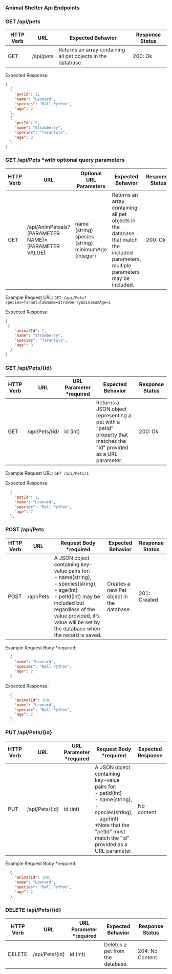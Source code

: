### Animal Shelter Api Endpoints

### GET /api/pets
<table>
    <thead>
      <tr>
        <th>HTTP Verb</th>
        <th>URL</th>
        <th>Expected Behavior</th>
        <th>Response Status</th>
      </tr>
    </thead>
      <tr>
        <td>GET</td>
        <td>/api/pets</td>
        <td>Returns an array containing all pet objects in the database.</td>
        <td>200: Ok</td>
      </tr>
</table>

Expected Response:
```json
[
  {
    "petId": 1,
    "name": "Leonard",
    "species": "Ball Python",
    "age": 2
  },
  {
    "petId": 2,
    "name": "Strawberry",
    "species": "Tarantula",
    "age": 3
  }
]
```

### GET /api/Pets *with optional query parameters
<table>
    <thead>
      <tr>
        <th>HTTP Verb</th>
        <th>URL</th>
        <th>Optional URL Parameters</th>
        <th>Expected Behavior</th>
        <th>Response Status</th>
      </tr>
    </thead>
      <tr>
        <td>GET</td>
        <td>/api/AnimPetsals?[PARAMETER NAME]=[PARAMETER VALUE]</td>
        <td>name (string) <br> species (string) <br> minimumAge (integer)</td>
        <td>Returns an array containing all pet objects in the database that match the included parameters, multiple parameters may be included.</td>
        <td>200: Ok</td>
      </tr>
</table>

Example Request URL: `GET /api/Pets?species=Tarantula&name=Strawberry&minimumAge=1`

Expected Response:

```json
[
 {
    "animalId": 2,
    "name": "Strawberry",
    "species": "Tarantula",
    "age": 3
  }
]
```

### GET /api/Pets/{id}
<table>
    <thead>
      <tr>
        <th>HTTP Verb</th>
        <th>URL</th>
        <th>URL Parameter *required</th>
        <th>Expected Behavior</th>
        <th>Response Status</th>
      </tr>
    </thead>
      <tr>
        <td>GET</td>
        <td>/api/Pets/{id}</td>
        <td>id (int)</td>
        <td>Returns a JSON object representing a pet with a "petId" property that matches the "id" provided as a URL parameter.</td>
        <td>200: Ok</td>
      </tr>
</table>

Example Request URL: `GET /api/Pets/1`

Expected Response: 

```json
  {
    "petId": 1,
    "name": "Leonard",
    "species": "Ball Python",
    "age": 2
  },
```

### POST /api/Pets
<table>
    <thead>
      <tr>
        <th>HTTP Verb</th>
        <th>URL</th>
        <th>Request Body *required</th>
        <th>Expected Behavior</th>
        <th>Response Status</th>
      </tr>
    </thead>
      <tr>
        <td>POST</td>
        <td>/api/Pets</td>
        <td>A JSON object containing key-value pairs for: <br> - name(string), <br> - species(string), <br> - age(int) <br> - petId(int) may be included but regardless of the value provided, it's value will be set by the database when the record is saved.</td>
        <td>Creates a new Pet object in the database.</td>
        <td>201: Created</td>
      </tr>
</table>

Example Request Body *required:

```json
  {
    "name": "Leonard",
    "species": "Ball Python",
    "age": 2
  }
```

Expected Response:

```json
  {
    "animalId": 100,
    "name": "Leonard",
    "species": "Ball Python",
    "age": 2
  }
```

### PUT /api/Pets/{id}
<table>
    <thead>
      <tr>
        <th>HTTP Verb</th>
        <th>URL</th>
        <th>URL Parameter *required</th>
        <th>Request Body *required</th>
        <th>Expected Response</th>
        <th>Response Status</th>
      </tr>
    </thead>
      <tr>
        <td>PUT</td>
        <td>/api/Pets/{id}</td>
        <td>id (int)</td>
        <td>A JSON object containing key-value pairs for: <br> - petId(int) <br> - name(string), <br> - species(string), <br> - age(int) <br> *Note that the "petId" must match the "id" provided as a URL parameter.</td>
        <td>No content</td>
        <td>204: No Content</td>
      </tr>
</table>

Example Request Body *required:

```json
  {
    "animalId": 100,
    "name": "Leonard",
    "species": "Ball Python",
    "age": 2
  }
```

### DELETE /api/Pets/{id}
<table>
    <thead>
      <tr>
        <th>HTTP Verb</th>
        <th>URL</th>
        <th>URL Parameter *required</th>
        <th>Expected Behavior</th>
        <th>Response Status</th>
      </tr>
    </thead>
      <tr>
        <td>DELETE</td>
        <td>/api/Pets/{id}</td>
        <td>id (int)</td>
        <td>Deletes a pet from the database.</td>
        <td>204: No Content</td>
      </tr>
</table>